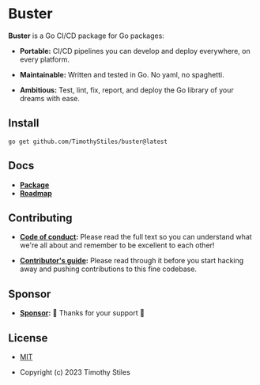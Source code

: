 # Buster

**Buster** is a Go CI/CD package for Go packages:

* **Portable:** CI/CD pipelines you can develop and deploy everywhere, on every platform.

* **Maintainable:** Written and tested in Go. No yaml, no spaghetti.

* **Ambitious:** Test, lint, fix, report, and deploy the Go library of your dreams with ease.

## Install

``go get github.com/TimothyStiles/buster@latest``


## Docs

* **[Package](github.com/TimothyStiles/buster)**
* **[Roadmap](https://github.com/users/TimothyStiles/projects/6/)**

## Contributing

* **[Code of conduct](CODE_OF_CONDUCT.md):** Please read the full text so you can understand what we're all about and remember to be excellent to each other!

* **[Contributor's guide](CONTRIBUTING.md):** Please read through it before you start hacking away and pushing contributions to this fine codebase.

## Sponsor

* **[Sponsor](https://github.com/sponsors/TimothyStiles):** 🤘 Thanks for your support 🤘

## License

* [MIT](LICENSE)

* Copyright (c) 2023 Timothy Stiles

